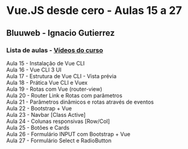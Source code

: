# Vue.JS desde cero - Aulas 15 a 27
## Bluuweb - Ignacio Gutierrez

### Lista de aulas - [Vídeos do curso](https://www.youtube.com/watch?v=GAQB7Y4X5fM&list=PLPl81lqbj-4J-gfAERGDCdOQtVgRhSvIT)

Aula 15 - Instalação de Vue CLI  
Aula 16 - Vue CLI 3 UI  
Aula 17 - Estrutura de Vue CLI - Vista prévia  
Aula 18 - Prática Vue CLI e Vuex  
Aula 19 - Rotas com Vue (router-view)  
Aula 20 - Router Link e Rotas com parâmetros  
Aula 21 - Parâmetros dinâmicos e rotas através de eventos  
Aula 22 - Bootstrap + Vue  
Aula 23 - Navbar [Class Active]  
Aula 24 - Colunas responsivas [Row/Col]  
Aula 25 - Botões e Cards  
Aula 26 - Formulário INPUT com Bootstrap + Vue  
Aula 27 - Formulário Select e RadioButton  